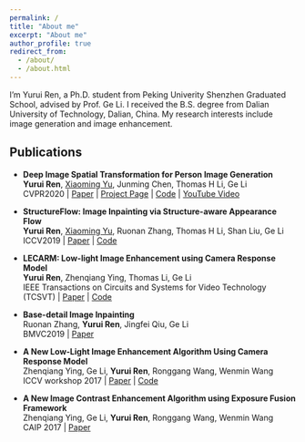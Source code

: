 ```yaml
---
permalink: /
title: "About me"
excerpt: "About me"
author_profile: true
redirect_from: 
  - /about/
  - /about.html
---
```


I’m Yurui Ren, a Ph.D. student from Peking Univerity Shenzhen Graduated School, advised by Prof. Ge Li. I received the B.S. degree from Dalian University of Technology, Dalian, China. My research interests include image generation and image enhancement.

<!-- A data-driven personal website -->

## Publications

- **Deep Image Spatial Transformation for Person Image Generation** <br> **Yurui Ren**, [Xiaoming Yu](https://xiaoming-yu.github.io), Junming Chen, Thomas H Li, Ge Li <br> CVPR2020 \| [Paper](https://arxiv.org/pdf/2003.00696.pdf) \| [Project Page](https://renyurui.github.io/GFLA-web) \| [Code](https://github.com/RenYurui/Global-Flow-Local-Attention) \| [YouTube Video](https://www.youtube.com/watch?v=Ju0hBzCwsyU)


- **StructureFlow: Image Inpainting via Structure-aware Appearance Flow** <br> **Yurui Ren**, [Xiaoming Yu](https://xiaoming-yu.github.io), Ruonan Zhang, Thomas H Li, Shan Liu, Ge Li <br> ICCV2019 \| [Paper](https://arxiv.org/pdf/1908.03852.pdf) \| [Code](https://github.com/RenYurui/StructureFlow)

- **LECARM: Low-light Image Enhancement using Camera Response Model** <br> **Yurui Ren**, Zhenqiang Ying, Thomas Li, Ge Li <br> IEEE Transactions on Circuits and Systems for Video Technology (TCSVT) \| [Paper](https://ieeexplore.ieee.org/abstract/document/8340778) \| [Code](https://github.com/RenYurui/LECARM)

- **Base-detail Image Inpainting** <br> Ruonan Zhang, **Yurui Ren**, Jingfei Qiu, Ge Li <br> BMVC2019 \| [Paper](https://bmvc2019.org/wp-content/uploads/papers/1116-paper.pdf) 

- **A New Low-Light Image Enhancement Algorithm Using Camera Response Model** <br> Zhenqiang Ying, Ge Li, **Yurui Ren**, Ronggang Wang, Wenmin Wang <br> ICCV workshop 2017 \| [Paper](http://openaccess.thecvf.com/content_ICCV_2017_workshops/papers/w43/Ying_A_New_Low-Light_ICCV_2017_paper.pdf) \| [Code](https://github.com/RenYurui/LECARM)

- **A New Image Contrast Enhancement Algorithm using Exposure Fusion Framework** <br> Zhenqiang Ying, Ge Li, **Yurui Ren**, Ronggang Wang, Wenmin Wang <br> CAIP 2017 \| [Paper](https://link.springer.com/chapter/10.1007/978-3-319-64698-5_4) 

